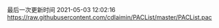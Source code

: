 最后一次更新时间 2021-05-03 12:02:16
https://raw.githubusercontent.com/cdlaimin/PACList/master/PACList.pac

